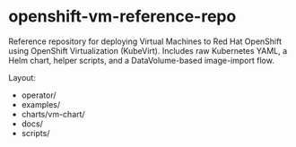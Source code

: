 # openshift-vm-reference-repo

Reference repository for deploying Virtual Machines to Red Hat OpenShift using OpenShift Virtualization (KubeVirt).
Includes raw Kubernetes YAML, a Helm chart, helper scripts, and a DataVolume-based image-import flow.

Layout:
- operator/
- examples/
- charts/vm-chart/
- docs/
- scripts/

